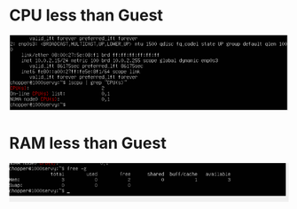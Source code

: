 # CPU less than Guest
![CPU less than guest](CPUless.png)
# RAM less than Guest
![RAM less than guest](RAMless.png)
